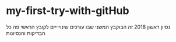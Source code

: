 # my-first-try-with-gitHub
נסיון ראשון 2018
זה הבוקבץ המשני שבו עורכים שינוייייים  לקובץ הראשי פה כל הבדיקות והנסיונות

